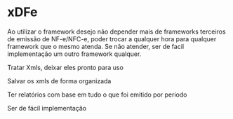 # xDFe

Ao utilizar o framework desejo não depender mais de frameworks terceiros de emissão de NF-e/NFC-e, 
poder trocar a qualquer hora para qualquer framework que o mesmo atenda. 
Se não atender, ser de facil implementação um outro framework qualquer. 

Tratar Xmls, deixar eles pronto para uso 

Salvar os xmls de forma organizada

Ter relatórios com base em tudo o que foi emitido por periodo 


Ser de fácil implementação
